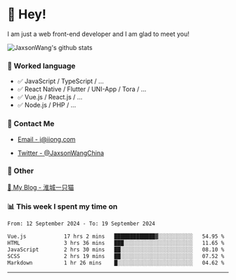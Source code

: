 # 👋 Hey!

I am just a web front-end developer and I am glad to meet you!

![JaxsonWang's github stats](https://github-readme-stats.vercel.app/api?username=JaxsonWang&&show_icons=true&&title_color=1abc9c&&icon_color=1abc9c)


### 📝 Worked language

- ✅ JavaScript / TypeScript / ...
- ✅ React Native / Flutter / UNI-App / Tora / ...
- ✅ Vue.js / React.js / ...
- ✅ Node.js / PHP / ...

### 📮 Contact Me

- [Email - i@iiong.com](mailto:i@iiong.com)

- [Twitter - @JaxsonWangChina](https://twitter.com/JaxsonWangChina)

### 🤪 Other

[📌 My Blog - 淮城一只猫](https://iiong.com)

### 📊 This week I spent my time on

<!--START_SECTION:waka-->

```txt
From: 12 September 2024 - To: 19 September 2024

Vue.js            17 hrs 2 mins   █████████████▓░░░░░░░░░░░   54.95 %
HTML              3 hrs 36 mins   ███░░░░░░░░░░░░░░░░░░░░░░   11.65 %
JavaScript        2 hrs 30 mins   ██░░░░░░░░░░░░░░░░░░░░░░░   08.10 %
SCSS              2 hrs 19 mins   ██░░░░░░░░░░░░░░░░░░░░░░░   07.52 %
Markdown          1 hr 26 mins    █░░░░░░░░░░░░░░░░░░░░░░░░   04.62 %
```

<!--END_SECTION:waka-->

---
